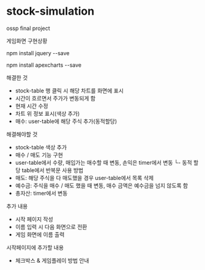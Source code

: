 # stock-simulation
ossp final project

게임화면 구현상황

npm install jquery --save

npm install apexcharts --save

해결한 것
- stock-table 행 클릭 시 해당 차트를 화면에 표시
- 시간이 흐르면서 주가가 변동되게 함
- 현재 시간 수정
- 차트 위 정보 표시(색상 추가)
- 매수: user-table에 해당 주식 추가(동적할당)

해결해야할 것
- stock-table 색상 추가
- 매수 / 매도 기능 구현
- user-table에서 수량, 매입가는 매수할 때 변동, 손익은 timer에서 변동
    └- 동적 할당 table에서 반복문 사용 방법
- 매도: 해당 주식을 다 매도했을 경우 user-table에서 목록 삭제
- 예수금: 주식을 매수 / 매도 했을 때 변동, 매수 금액은 예수금을 넘지 않도록 함
- 총자산: timer에서 변동

추가 내용
- 시작 페이지 작성
- 이름 입력 시 다음 화면으로 전환
- 게임 화면에 이름 출력

시작페이지에 추가할 내용
- 체크박스 & 게임플레이 방법 안내

